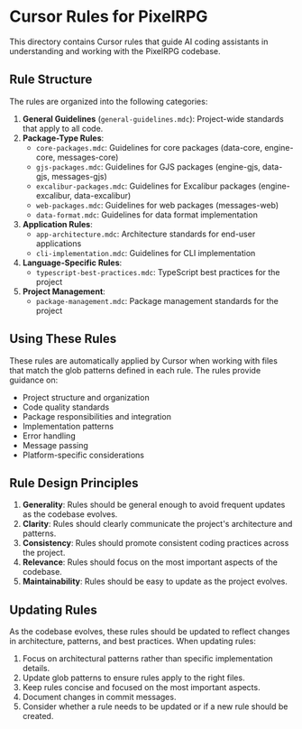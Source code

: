 # Cursor Rules for PixelRPG

This directory contains Cursor rules that guide AI coding assistants in understanding and working with the PixelRPG codebase.

## Rule Structure

The rules are organized into the following categories:

1. **General Guidelines** (`general-guidelines.mdc`): Project-wide standards that apply to all code.
2. **Package-Type Rules**:
   - `core-packages.mdc`: Guidelines for core packages (data-core, engine-core, messages-core)
   - `gjs-packages.mdc`: Guidelines for GJS packages (engine-gjs, data-gjs, messages-gjs)
   - `excalibur-packages.mdc`: Guidelines for Excalibur packages (engine-excalibur, data-excalibur)
   - `web-packages.mdc`: Guidelines for web packages (messages-web)
   - `data-format.mdc`: Guidelines for data format implementation
3. **Application Rules**:
   - `app-architecture.mdc`: Architecture standards for end-user applications
   - `cli-implementation.mdc`: Guidelines for CLI implementation
4. **Language-Specific Rules**:
   - `typescript-best-practices.mdc`: TypeScript best practices for the project
5. **Project Management**:
   - `package-management.mdc`: Package management standards for the project

## Using These Rules

These rules are automatically applied by Cursor when working with files that match the glob patterns defined in each rule. The rules provide guidance on:

- Project structure and organization
- Code quality standards
- Package responsibilities and integration
- Implementation patterns
- Error handling
- Message passing
- Platform-specific considerations

## Rule Design Principles

1. **Generality**: Rules should be general enough to avoid frequent updates as the codebase evolves.
2. **Clarity**: Rules should clearly communicate the project's architecture and patterns.
3. **Consistency**: Rules should promote consistent coding practices across the project.
4. **Relevance**: Rules should focus on the most important aspects of the codebase.
5. **Maintainability**: Rules should be easy to update as the project evolves.

## Updating Rules

As the codebase evolves, these rules should be updated to reflect changes in architecture, patterns, and best practices. When updating rules:

1. Focus on architectural patterns rather than specific implementation details.
2. Update glob patterns to ensure rules apply to the right files.
3. Keep rules concise and focused on the most important aspects.
4. Document changes in commit messages.
5. Consider whether a rule needs to be updated or if a new rule should be created. 